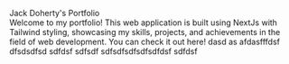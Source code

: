 Jack Doherty's Portfolio <br>
Welcome to my portfolio! This web application is built using NextJs with Tailwind styling, showcasing my skills, projects, and achievements in the field of web development. You can check it out here!
 dasd as
afdasfffdsf
dfsdsdfsd
sdfdsf
sdfsdf
sdfsdfsdfsdfsdfdsf
sdfdsf
